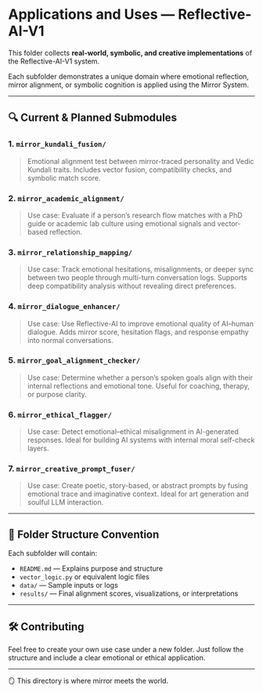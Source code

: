 # Applications and Uses — Reflective-AI-V1

This folder collects **real-world, symbolic, and creative implementations** of the Reflective-AI-V1 system.

Each subfolder demonstrates a unique domain where emotional reflection, mirror alignment, or symbolic cognition is applied using the Mirror System.

---

## 🔍 Current & Planned Submodules

### 1. `mirror_kundali_fusion/`
> Emotional alignment test between mirror-traced personality and Vedic Kundali traits. Includes vector fusion, compatibility checks, and symbolic match score.

### 2. `mirror_academic_alignment/`
> Use case: Evaluate if a person’s research flow matches with a PhD guide or academic lab culture using emotional signals and vector-based reflection.

### 3. `mirror_relationship_mapping/`
> Use case: Track emotional hesitations, misalignments, or deeper sync between two people through multi-turn conversation logs. Supports deep compatibility analysis without revealing direct preferences.

### 4. `mirror_dialogue_enhancer/`
> Use case: Use Reflective-AI to improve emotional quality of AI–human dialogue. Adds mirror score, hesitation flags, and response empathy into normal conversations.

### 5. `mirror_goal_alignment_checker/`
> Use case: Determine whether a person’s spoken goals align with their internal reflections and emotional tone. Useful for coaching, therapy, or purpose clarity.

### 6. `mirror_ethical_flagger/`
> Use case: Detect emotional–ethical misalignment in AI-generated responses. Ideal for building AI systems with internal moral self-check layers.

### 7. `mirror_creative_prompt_fuser/`
> Use case: Create poetic, story-based, or abstract prompts by fusing emotional trace and imaginative context. Ideal for art generation and soulful LLM interaction.

---

## 🔧 Folder Structure Convention

Each subfolder will contain:
- `README.md` — Explains purpose and structure
- `vector_logic.py` or equivalent logic files
- `data/` — Sample inputs or logs
- `results/` — Final alignment scores, visualizations, or interpretations

---

## 🛠️ Contributing
Feel free to create your own use case under a new folder. Just follow the structure and include a clear emotional or ethical application.

---

🪞 This directory is where mirror meets the world.
